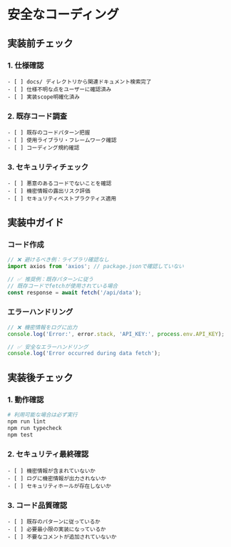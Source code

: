 # 安全なコーディング

## 実装前チェック

### 1. 仕様確認
```
- [ ] docs/ ディレクトリから関連ドキュメント検索完了
- [ ] 仕様不明な点をユーザーに確認済み
- [ ] 実装scope明確化済み
```

### 2. 既存コード調査
```
- [ ] 既存のコードパターン把握
- [ ] 使用ライブラリ・フレームワーク確認
- [ ] コーディング規約確認
```

### 3. セキュリティチェック
```
- [ ] 悪意のあるコードでないことを確認
- [ ] 機密情報の露出リスク評価
- [ ] セキュリティベストプラクティス適用
```

## 実装中ガイド

### コード作成
```typescript
// ❌ 避けるべき例：ライブラリ確認なし
import axios from 'axios'; // package.jsonで確認していない

// ✅ 推奨例：既存パターンに従う
// 既存コードでfetchが使用されている場合
const response = await fetch('/api/data');
```

### エラーハンドリング
```typescript
// ❌ 機密情報をログに出力
console.log('Error:', error.stack, 'API_KEY:', process.env.API_KEY);

// ✅ 安全なエラーハンドリング
console.log('Error occurred during data fetch');
```

## 実装後チェック

### 1. 動作確認
```bash
# 利用可能な場合は必ず実行
npm run lint
npm run typecheck
npm test
```

### 2. セキュリティ最終確認
```
- [ ] 機密情報が含まれていないか
- [ ] ログに機密情報が出力されないか
- [ ] セキュリティホールが存在しないか
```

### 3. コード品質確認
```
- [ ] 既存のパターンに従っているか
- [ ] 必要最小限の実装になっているか
- [ ] 不要なコメントが追加されていないか
```
